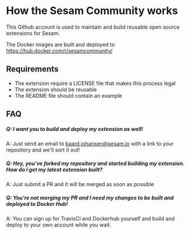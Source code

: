 # How the Sesam Community works

This Github account is used to maintain and build reusable open source extensions for Sesam.

The Docker images are built and deployed to https://hub.docker.com/r/sesamcommunity/

## Requirements

- The extension require a LICENSE file that makes this process legal
- The extension should be reusable
- The README file should contain an example

## FAQ

##### Q: I want you to build and deploy my extension as well!
A: Just send an email to baard.johansen@sesam.io with a link to your repository and we'll sort it out!

##### Q: Hey, you've forked my repository and started building my extension. How do I get my latest extension built?
A: Just submit a PR and it will be merged as soon as possible

##### Q: You're not merging my PR and I need my changes to be built and deployed to Docker Hub!
A: You can sign up for TravisCI and Dockerhub yourself and build and deploy to your own account while you wait.
